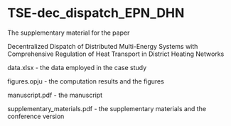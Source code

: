 # TSE-dec_dispatch_EPN_DHN
The supplementary material for the paper

Decentralized Dispatch of Distributed Multi-Energy Systems with Comprehensive Regulation of Heat Transport in District Heating Networks

data.xlsx - the data employed in the case study

figures.opju - the computation results and the figures

manuscript.pdf - the manuscript

supplementary_materials.pdf - the supplementary materials and the conference version

